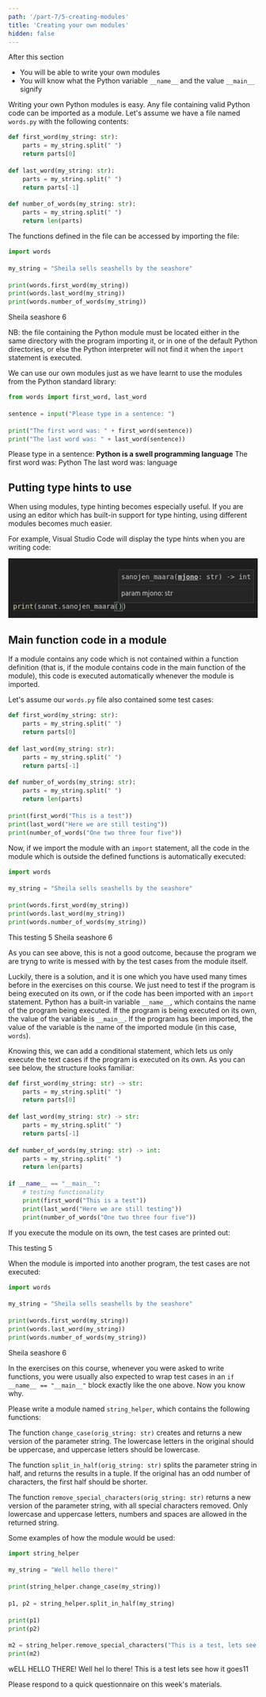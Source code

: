 ```yaml
---
path: '/part-7/5-creating-modules'
title: 'Creating your own modules'
hidden: false
---
```


<text-box variant='learningObjectives' name="Learning objectives">

After this section

- You will be able to write your own modules
- You will know what the Python variable `__name__` and the value `__main__` signify

</text-box>

Writing your own Python modules is easy. Any file containing valid Python code can be imported as a module. Let's assume we have a file named `words.py` with the following contents:

```python
def first_word(my_string: str):
    parts = my_string.split(" ")
    return parts[0]

def last_word(my_string: str):
    parts = my_string.split(" ")
    return parts[-1]

def number_of_words(my_string: str):
    parts = my_string.split(" ")
    return len(parts)
```

The functions defined in the file can be accessed by importing the file:

```python
import words

my_string = "Sheila sells seashells by the seashore"

print(words.first_word(my_string))
print(words.last_word(my_string))
print(words.number_of_words(my_string))
```

<sample-output>

Sheila
seashore
6

</sample-output>

NB: the file containing the Python module must be located either in the same directory with the program importing it, or in one of the default Python directories, or else the Python interpreter will not find it when the `import` statement is executed.

We can use our own modules just as we have learnt to use the modules from the Python standard library:

```python
from words import first_word, last_word

sentence = input("Please type in a sentence: ")

print("The first word was: " + first_word(sentence))
print("The last word was: " + last_word(sentence))
```

<sample-output>

Please type in a sentence: **Python is a swell programming language**
The first word was: Python
The last word was: language

</sample-output>

## Putting type hints to use

When using modules, type hinting becomes especially useful. If you are using an editor which has built-in support for type hinting, using different modules becomes much easier.

For example, Visual Studio Code will display the type hints when you are writing code:

<img src="7_vihje.png">

## Main function code in a module

If a module contains any code which is not contained within a function definition (that is, if the module contains code in the main function of the module), this code is executed automatically whenever the module is imported.

Let's assume our `words.py` file also contained some test cases:

```python
def first_word(my_string: str):
    parts = my_string.split(" ")
    return parts[0]

def last_word(my_string: str):
    parts = my_string.split(" ")
    return parts[-1]

def number_of_words(my_string: str):
    parts = my_string.split(" ")
    return len(parts)

print(first_word("This is a test"))
print(last_word("Here we are still testing"))
print(number_of_words("One two three four five"))
```

Now, if we import the module with an `import` statement, all the code in the module which is outside the defined functions is automatically executed:

```python
import words

my_string = "Sheila sells seashells by the seashore"

print(words.first_word(my_string))
print(words.last_word(my_string))
print(words.number_of_words(my_string))
```

<sample-output>

This
testing
5
Sheila
seashore
6

</sample-output>

As you can see above, this is not a good outcome, because the program we are tryng to write is messed with by the test cases from the module itself.

Luckily, there is a solution, and it is one which you have used many times before in the exercises on this course. We just need to test if the program is being executed on its own, or if the code has been imported with an `import` statement. Python has a built-in variable `__name__`, which contains the name of the program being executed. If the program is being executed on its own, the value of the variable is `__main__`. If the program has been imported, the value of the variable is the name of the imported module (in this case, `words`).

Knowing this, we can add a conditional statement, which lets us only execute the text cases if the program is executed on its own. As you can see below, the structure looks familiar:

```python
def first_word(my_string: str) -> str:
    parts = my_string.split(" ")
    return parts[0]

def last_word(my_string: str) -> str:
    parts = my_string.split(" ")
    return parts[-1]

def number_of_words(my_string: str) -> int:
    parts = my_string.split(" ")
    return len(parts)

if __name__ == "__main__":
    # testing functionality
    print(first_word("This is a test"))
    print(last_word("Here we are still testing"))
    print(number_of_words("One two three four five"))
```

If you execute the module on its own, the test cases are printed out:

<sample-output>

This
testing
5

</sample-output>

When the module is imported into another program, the test cases are not executed:

```python
import words

my_string = "Sheila sells seashells by the seashore"

print(words.first_word(my_string))
print(words.last_word(my_string))
print(words.number_of_words(my_string))
```

<sample-output>

Sheila
seashore
6

</sample-output>

In the exercises on this course, whenever you were asked to write functions, you were usually also expected to wrap test cases in an `if __name__ == "__main__"` block exactly like the one above. Now you know why.

<programming-exercise name='String helper' tmcname='part07-17_string_helper'>

Please write a module named `string_helper`, which contains the following functions:

The function `change_case(orig_string: str)` creates and returns a new version of the parameter string. The lowercase letters in the original should be uppercase, and uppercase letters should be lowercase.

The function `split_in_half(orig_string: str)` splits the parameter string in half, and returns the results in a tuple. If the original has an odd number of characters, the first half should be shorter.

The function `remove_special_characters(orig_string: str)` returns a new version of the parameter string, with all special characters removed. Only lowercase and uppercase letters, numbers and spaces are allowed in the returned string.

Some examples of how the module would be used:

```python
import string_helper

my_string = "Well hello there!"

print(string_helper.change_case(my_string))

p1, p2 = string_helper.split_in_half(my_string)

print(p1)
print(p2)

m2 = string_helper.remove_special_characters("This is a test, lets see how it goes!!!11!")
print(m2)
```

<sample-output>

wELL HELLO THERE!
Well hel
lo there!
This is a test lets see how it goes11

</sample-output>

</programming-exercise>

<!---
<quiz id="2203412c-628c-54a3-bd77-edebd5ce4f67"></quiz>
-->

Please respond to a quick questionnaire on this week's materials.

<quiz id="59eb70a9-9943-5ef8-9c4f-77f71ef7d036"></quiz>
